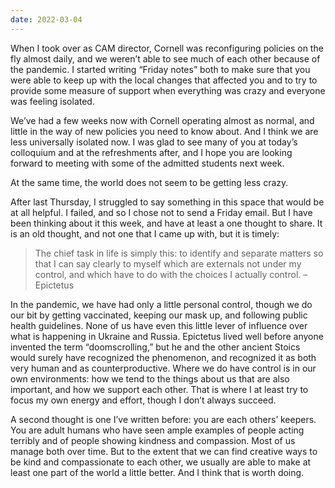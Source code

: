 ```yaml
---
date: 2022-03-04
---
```


When I took over as CAM director, Cornell was reconfiguring policies
on the fly almost daily, and we weren’t able to see much of each other
because of the pandemic.  I started writing “Friday notes” both to
make sure that you were able to keep up with the local changes that
affected you and to try to provide some measure of support when
everything was crazy and everyone was feeling isolated.
 
We’ve had a few weeks now with Cornell operating almost as normal, and
little in the way of new policies you need to know about.  And I think
we are less universally isolated now.  I was glad to see many of you
at today’s colloquium and at the refreshments after, and I hope you
are looking forward to meeting with some of the admitted students next
week.
 
At the same time, the world does not seem to be getting less crazy.
 
After last Thursday, I struggled to say something in this space that
would be at all helpful.  I failed, and so I chose not to send a
Friday email.  But I have been thinking about it this week, and have
at least a one thought to share.  It is an old thought, and not one
that I came up with, but it is timely:
 
> The chief task in life is simply this: to identify and separate matters so that I can say clearly to myself which are externals not under my control, and which have to do with the choices I actually control. – Epictetus
 
In the pandemic, we have had only a little personal control, though we
do our bit by getting vaccinated, keeping our mask up, and following
public health guidelines.  None of us have even this little lever of
influence over what is happening in Ukraine and Russia.  Epictetus
lived well before anyone invented the term “doomscrolling,” but he and
the other ancient Stoics would surely have recognized the phenomenon,
and recognized it as both very human and as counterproductive.  Where
we do have control is in our own environments: how we tend to the
things about us that are also important, and how we support each
other.  That is where I at least try to focus my own energy and
effort, though I don’t always succeed.
 
A second thought is one I’ve written before: you are each others’
keepers.  You are adult humans who have seen ample examples of people
acting terribly and of people showing kindness and compassion.  Most
of us manage both over time.  But to the extent that we can find
creative ways to be kind and compassionate to each other, we usually
are able to make at least one part of the world a little better.  And
I think that is worth doing.

